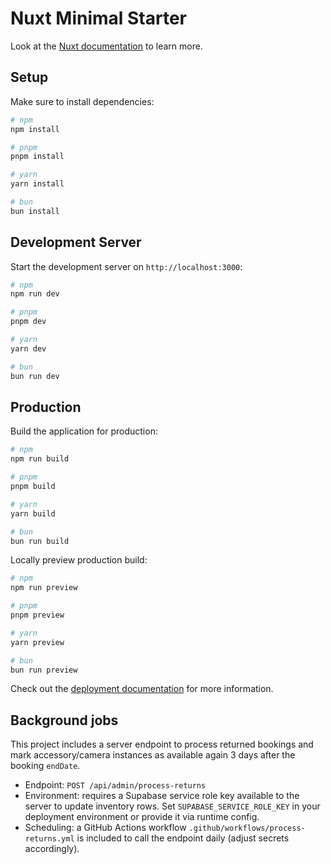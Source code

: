 # Nuxt Minimal Starter

Look at the [Nuxt documentation](https://nuxt.com/docs/getting-started/introduction) to learn more.

## Setup

Make sure to install dependencies:

```bash
# npm
npm install

# pnpm
pnpm install

# yarn
yarn install

# bun
bun install
```

## Development Server

Start the development server on `http://localhost:3000`:

```bash
# npm
npm run dev

# pnpm
pnpm dev

# yarn
yarn dev

# bun
bun run dev
```

## Production

Build the application for production:

```bash
# npm
npm run build

# pnpm
pnpm build

# yarn
yarn build

# bun
bun run build
```

Locally preview production build:

```bash
# npm
npm run preview

# pnpm
pnpm preview

# yarn
yarn preview

# bun
bun run preview
```

Check out the [deployment documentation](https://nuxt.com/docs/getting-started/deployment) for more information.

## Background jobs

This project includes a server endpoint to process returned bookings and mark accessory/camera instances as available again 3 days after the booking `endDate`.

- Endpoint: `POST /api/admin/process-returns`
- Environment: requires a Supabase service role key available to the server to update inventory rows. Set `SUPABASE_SERVICE_ROLE_KEY` in your deployment environment or provide it via runtime config.
- Scheduling: a GitHub Actions workflow `.github/workflows/process-returns.yml` is included to call the endpoint daily (adjust secrets accordingly).
